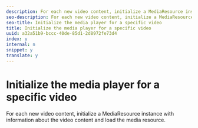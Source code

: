 ```yaml
---
description: For each new video content, initialize a MediaResource instance with information about the video content and load the media resource.
seo-description: For each new video content, initialize a MediaResource instance with information about the video content and load the media resource.
seo-title: Initialize the media player for a specific video
title: Initialize the media player for a specific video
uuid: a32a51b9-bccc-40de-85d1-2d8972fe73d4
index: y
internal: n
snippet: y
translate: y
---
```


# Initialize the media player for a specific video

For each new video content, initialize a MediaResource instance with information about the video content and load the media resource.

